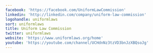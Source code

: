```yaml
---
facebook: 'https://facebook.com/UniformLawCommission'
linkedin: 'http://linkedin.com/company/uniform-law-commission'
logohandle: uniformlaws
sort: uniformlaws
title: Uniform Law Commission
twitter: uniformlaws
website: 'https://www.uniformlaws.org/home'
youtube: 'https://youtube.com/channel/UCHdnNz3tzVD3bnJzXBQsoJg'
---
```

